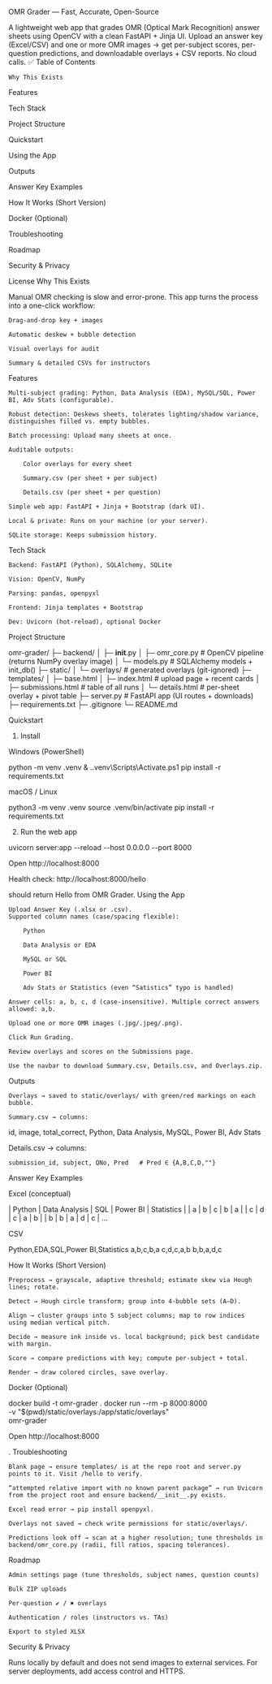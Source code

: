 OMR Grader — Fast, Accurate, Open-Source

A lightweight web app that grades OMR (Optical Mark Recognition) answer sheets using OpenCV with a clean FastAPI + Jinja UI.
Upload an answer key (Excel/CSV) and one or more OMR images → get per-subject scores, per-question predictions, and downloadable overlays + CSV reports. No cloud calls. ✅
Table of Contents

    Why This Exists

Features

Tech Stack

Project Structure

Quickstart

Using the App

Outputs

Answer Key Examples

How It Works (Short Version)

Docker (Optional)

Troubleshooting

Roadmap

Security & Privacy

License
Why This Exists

Manual OMR checking is slow and error-prone. This app turns the process into a one-click workflow:

    Drag-and-drop key + images

    Automatic deskew + bubble detection

    Visual overlays for audit

    Summary & detailed CSVs for instructors

Features

    Multi-subject grading: Python, Data Analysis (EDA), MySQL/SQL, Power BI, Adv Stats (configurable).

    Robust detection: Deskews sheets, tolerates lighting/shadow variance, distinguishes filled vs. empty bubbles.

    Batch processing: Upload many sheets at once.

    Auditable outputs:

        Color overlays for every sheet

        Summary.csv (per sheet + per subject)

        Details.csv (per sheet + per question)

    Simple web app: FastAPI + Jinja + Bootstrap (dark UI).

    Local & private: Runs on your machine (or your server).

    SQLite storage: Keeps submission history.

Tech Stack

    Backend: FastAPI (Python), SQLAlchemy, SQLite

    Vision: OpenCV, NumPy

    Parsing: pandas, openpyxl

    Frontend: Jinja templates + Bootstrap

    Dev: Uvicorn (hot-reload), optional Docker

Project Structure

omr-grader/
├─ backend/
│  ├─ __init__.py
│  ├─ omr_core.py        # OpenCV pipeline (returns NumPy overlay image)
│  └─ models.py          # SQLAlchemy models + init_db()
├─ static/
│  └─ overlays/          # generated overlays (git-ignored)
├─ templates/
│  ├─ base.html
│  ├─ index.html         # upload page + recent cards
│  ├─ submissions.html   # table of all runs
│  └─ details.html       # per-sheet overlay + pivot table
├─ server.py             # FastAPI app (UI routes + downloads)
├─ requirements.txt
├─ .gitignore
└─ README.md

Quickstart
1) Install

Windows (PowerShell)

python -m venv .venv
& .\.venv\Scripts\Activate.ps1
pip install -r requirements.txt

macOS / Linux

python3 -m venv .venv
source .venv/bin/activate
pip install -r requirements.txt

2) Run the web app

uvicorn server:app --reload --host 0.0.0.0 --port 8000

Open http://localhost:8000

Health check: http://localhost:8000/hello

should return Hello from OMR Grader.
Using the App

    Upload Answer Key (.xlsx or .csv).
    Supported column names (case/spacing flexible):

        Python

        Data Analysis or EDA

        MySQL or SQL

        Power BI

        Adv Stats or Statistics (even “Satistics” typo is handled)

    Answer cells: a, b, c, d (case-insensitive). Multiple correct answers allowed: a,b.

    Upload one or more OMR images (.jpg/.jpeg/.png).

    Click Run Grading.

    Review overlays and scores on the Submissions page.

    Use the navbar to download Summary.csv, Details.csv, and Overlays.zip.

Outputs

    Overlays → saved to static/overlays/ with green/red markings on each bubble.

    Summary.csv → columns:

id, image, total_correct, Python, Data Analysis, MySQL, Power BI, Adv Stats

Details.csv → columns:

    submission_id, subject, QNo, Pred   # Pred ∈ {A,B,C,D,""}

Answer Key Examples

Excel (conceptual)

| Python | Data Analysis | SQL | Power BI | Statistics |
| a      | b             | c   | b        | a          |
| c      | d             | c   | a        | b          |
| b      | b             | a   | d        | c          |
...

CSV

Python,EDA,SQL,Power BI,Statistics
a,b,c,b,a
c,d,c,a,b
b,b,a,d,c

How It Works (Short Version)

    Preprocess → grayscale, adaptive threshold; estimate skew via Hough lines; rotate.

    Detect → Hough circle transform; group into 4-bubble sets (A–D).

    Align → cluster groups into 5 subject columns; map to row indices using median vertical pitch.

    Decide → measure ink inside vs. local background; pick best candidate with margin.

    Score → compare predictions with key; compute per-subject + total.

    Render → draw colored circles, save overlay.

Docker (Optional)

docker build -t omr-grader .
docker run --rm -p 8000:8000 \
  -v "$(pwd)/static/overlays:/app/static/overlays" \
  omr-grader

Open http://localhost:8000

.
Troubleshooting

    Blank page → ensure templates/ is at the repo root and server.py points to it. Visit /hello to verify.

    “attempted relative import with no known parent package” → run Uvicorn from the project root and ensure backend/__init__.py exists.

    Excel read error → pip install openpyxl.

    Overlays not saved → check write permissions for static/overlays/.

    Predictions look off → scan at a higher resolution; tune thresholds in backend/omr_core.py (radii, fill ratios, spacing tolerances).

Roadmap

    Admin settings page (tune thresholds, subject names, question counts)

    Bulk ZIP uploads

    Per-question ✔ / ✖ overlays

    Authentication / roles (instructors vs. TAs)

    Export to styled XLSX

Security & Privacy

Runs locally by default and does not send images to external services.
For server deployments, add access control and HTTPS.
